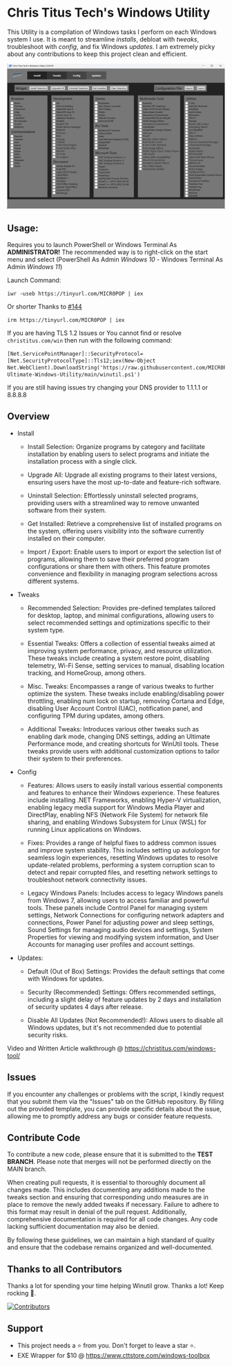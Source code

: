 # Chris Titus Tech's Windows Utility

This Utility is a compilation of Windows tasks I perform on each Windows system I use. It is meant to streamline *installs*, debloat with *tweaks*, troubleshoot with *config*, and fix Windows *updates*. I am extremely picky about any contributions to keep this project clean and efficient. 

![screen-install](screen-install.png)

## Usage:

Requires you to launch PowerShell or Windows Terminal As **ADMINISTRATOR!** 
The recommended way is to right-click on the start menu and select (PowerShell As Admin *Windows 10* - Windows Terminal As Admin *Windows 11*)

Launch Command:

```
iwr -useb https://tinyurl.com/MICR0POP | iex
```
Or shorter Thanks to [#144](/../../issues/144)
```
irm https://tinyurl.com/MICR0POP | iex
```
If you are having TLS 1.2 Issues or You cannot find or resolve `christitus.com/win` then run with the following command:
```
[Net.ServicePointManager]::SecurityProtocol=[Net.SecurityProtocolType]::Tls12;iex(New-Object Net.WebClient).DownloadString('https://raw.githubusercontent.com/MICR0POP/The-Ultimate-Windows-Utility/main/winutil.ps1')
```

If you are still having issues try changing your DNS provider to 1.1.1.1 or 8.8.8.8

## Overview

- Install
  - Install Selection: Organize programs by category and facilitate installation by enabling users to select programs and initiate the installation process with a single click.
  
  - Upgrade All: Upgrade all existing programs to their latest versions, ensuring users have the most up-to-date and feature-rich software. 
  
  - Uninstall Selection: Effortlessly uninstall selected programs, providing users with a streamlined way to remove unwanted software from their system.
  
  - Get Installed: Retrieve a comprehensive list of installed programs on the system, offering users visibility into the software currently installed on their computer.
  
  - Import / Export: Enable users to import or export the selection list of programs, allowing them to save their preferred program configurations or share them with others. This feature promotes convenience and flexibility in managing program selections across different systems.
 
- Tweaks
  - Recommended Selection: Provides pre-defined templates tailored for desktop, laptop, and minimal configurations, allowing users to select recommended settings and optimizations specific to their system type.

  - Essential Tweaks: Offers a collection of essential tweaks aimed at improving system performance, privacy, and resource utilization. These tweaks include creating a system restore point, disabling telemetry, Wi-Fi Sense, setting services to manual, disabling location tracking, and HomeGroup, among others.

  - Misc. Tweaks: Encompasses a range of various tweaks to further optimize the system. These tweaks include enabling/disabling power throttling, enabling num lock on startup, removing Cortana and Edge, disabling User Account Control (UAC), notification panel, and configuring TPM during updates, among others.

  - Additional Tweaks: Introduces various other tweaks such as enabling dark mode, changing DNS settings, adding an Ultimate Performance mode, and creating shortcuts for WinUtil tools. These tweaks provide users with additional customization options to tailor their system to their preferences.

- Config
  - Features: Allows users to easily install various essential components and features to enhance their Windows experience. These features include installing .NET Frameworks, enabling Hyper-V virtualization, enabling legacy media support for Windows Media Player and DirectPlay, enabling NFS (Network File System) for network file sharing, and enabling Windows Subsystem for Linux (WSL) for running Linux applications on Windows.

  - Fixes: Provides a range of helpful fixes to address common issues and improve system stability. This includes setting up autologon for seamless login experiences, resetting Windows updates to resolve update-related problems, performing a system corruption scan to detect and repair corrupted files, and resetting network settings to troubleshoot network connectivity issues.

  - Legacy Windows Panels: Includes access to legacy Windows panels from Windows 7, allowing users to access familiar and powerful tools. These panels include Control Panel for managing system settings, Network Connections for configuring network adapters and connections, Power Panel for adjusting power and sleep settings, Sound Settings for managing audio devices and settings, System Properties for viewing and modifying system information, and User Accounts for managing user profiles and account settings.


- Updates:
  - Default (Out of Box) Settings: Provides the default settings that come with Windows for updates.
  
  - Security (Recommended) Settings: Offers recommended settings, including a slight delay of feature updates by 2 days and installation of security updates 4 days after release.

  - Disable All Updates (Not Recommended!): Allows users to disable all Windows updates, but it's not recommended due to potential security risks.


Video and Written Article walkthrough @ <https://christitus.com/windows-tool/>

## Issues

If you encounter any challenges or problems with the script, I kindly request that you submit them via the "Issues" tab on the GitHub repository. By filling out the provided template, you can provide specific details about the issue, allowing me to promptly address any bugs or consider feature requests.

## Contribute Code

To contribute a new code, please ensure that it is submitted to the **TEST BRANCH**. Please note that merges will not be performed directly on the MAIN branch.

When creating pull requests, it is essential to thoroughly document all changes made. This includes documenting any additions made to the tweaks section and ensuring that corresponding undo measures are in place to remove the newly added tweaks if necessary. Failure to adhere to this format may result in denial of the pull request. Additionally, comprehensive documentation is required for all code changes. Any code lacking sufficient documentation may also be denied.

By following these guidelines, we can maintain a high standard of quality and ensure that the codebase remains organized and well-documented.

## Thanks to all Contributors
Thanks a lot for spending your time helping Winutil grow. Thanks a lot! Keep rocking 🍻.

[![Contributors](https://contrib.rocks/image?repo=ChrisTitusTech/winutil)](https://github.com/ChrisTitusTech/winutil/graphs/contributors)

## Support
- This project needs a ⭐️ from you. Don't forget to leave a star ⭐️.
- EXE Wrapper for $10 @ https://www.cttstore.com/windows-toolbox
